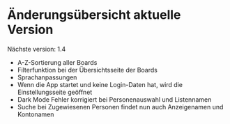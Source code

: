 # Änderungsübersicht aktuelle Version
Nächste version: 1.4

- A-Z-Sortierung aller Boards
- Filterfunktion bei der Übersichtsseite der Boards
- Sprachanpassungen
- Wenn die App startet und keine Login-Daten hat, wird die Einstellungsseite geöffnet
- Dark Mode Fehler korrigiert bei Personenauswahl und Listennamen
- Suche bei Zugewiesenen Personen findet nun auch Anzeigenamen und Kontonamen